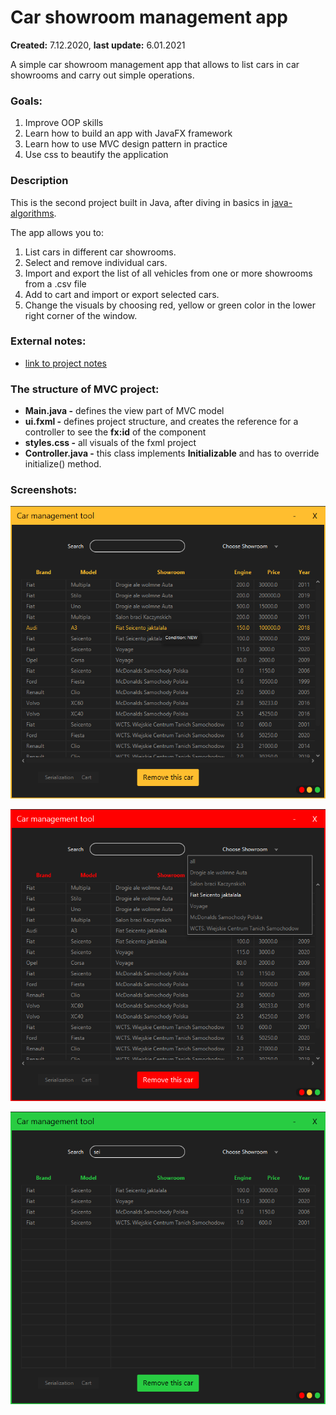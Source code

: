# Car showroom management app

**Created:** 7.12.2020, **last update:** 6.01.2021

A simple car showroom management app that allows to list cars in car showrooms and carry out simple operations.

### Goals:

1. Improve OOP skills
2. Learn how to build an app with JavaFX framework
3. Learn how to use MVC design pattern in practice
4. Use css to beautify the application

### Description

This is the second project built in Java, after diving in basics in [java-algorithms](https://github.com/gregwell/java-algorithms).

The app allows you to:

1. List cars in different car showrooms.
2. Select and remove individual cars.
3. Import and export the list of all vehicles from one or more showrooms from a .csv file
4. Add to cart and import or export selected cars.
5. Change the visuals by choosing red, yellow or green color in the lower right corner of the window.

### External notes:

- [link to project notes](https://github.com/gregwell/university-notes/blob/main/english/java/javafx-notes.md)

### The structure of MVC project:

- **Main.java -** defines the view part of MVC model
- **ui.fxml -** defines project structure, and creates the reference for a controller to see the **fx:id** of the component
- **styles.css -** all visuals of the fxml project
- **Controller.java -** this class implements **Initializable** and has to override initialize() method.

### Screenshots:

![images/Untitled.png](images/Untitled.png)

![images/Untitled%201.png](images/Untitled%201.png)

![images/Untitled%202.png](images/Untitled%202.png)

